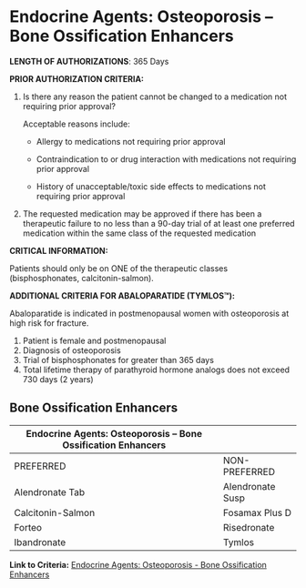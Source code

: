 # Endocrine Agents: Osteoporosis – Bone Ossification Enhancers

**LENGTH OF AUTHORIZATIONS**: 365 Days

**PRIOR AUTHORIZATION CRITERIA:**

1. Is there any reason the patient cannot be changed to a medication not requiring prior approval?

    Acceptable reasons include:

    - Allergy to medications not requiring prior approval

    - Contraindication to or drug interaction with medications not requiring prior approval

    - History of unacceptable/toxic side effects to medications not requiring prior approval

1. The requested medication may be approved if there has been a therapeutic failure to no less than a 90-day trial of at least one preferred medication within the same class of the requested medication

**CRITICAL INFORMATION:**

Patients should only be on ONE of the therapeutic classes (bisphosphonates, calcitonin-salmon).

**ADDITIONAL CRITERIA FOR ABALOPARATIDE (TYMLOS™):**

Abaloparatide is indicated in postmenopausal women with osteoporosis at high risk for fracture.

1. Patient is female and postmenopausal
2. Diagnosis of osteoporosis
3. Trial of bisphosphonates for greater than 365 days
4. Total lifetime therapy of parathyroid hormone analogs does not exceed 730 days (2 years)

## Bone Ossification Enhancers

| Endocrine Agents: Osteoporosis – Bone Ossification Enhancers  |                   |
|---------------------------------------------------------------|-------------------|
| PREFERRED                                                     | NON-PREFERRED     |
| Alendronate Tab                                               | Alendronate Susp  |
| Calcitonin-Salmon                                             | Fosamax Plus D    |
| Forteo                                                        | Risedronate       |
| Ibandronate                                                   | Tymlos            |

**Link to Criteria:** [Endocrine Agents: Osteoporosis - Bone Ossification Enhancers](https://pharmacy.medicaid.ohio.gov/sites/default/files/20220415_UPDL_Criteria_FINAL_.pdf#page=56)
